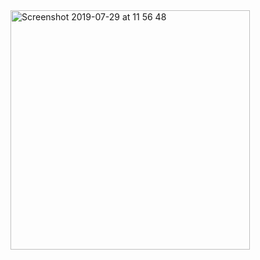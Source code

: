 <img width="383" alt="Screenshot 2019-07-29 at 11 56 48" src="https://user-images.githubusercontent.com/36439765/62039449-05debd00-b1f8-11e9-901b-2bf99a5a3fbd.png">
